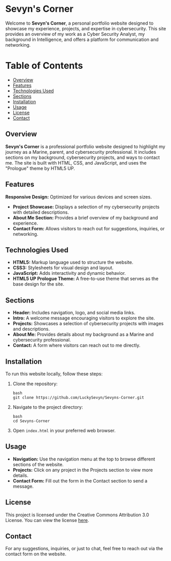 # Sevyn's Corner

Welcome to **Sevyn's Corner**, a personal portfolio website designed to showcase my experience, projects, and expertise in cybersecurity. This site provides an overview of my work as a Cyber Security Analyst, my background in Intelligence, and offers a platform for communication and networking.

# Table of Contents
- [Overview](#overview)
- [Features](#features)
- [Technologies Used](#technologies-used)
- [Sections](#sections)
- [Installation](#installation)
- [Usage](#usage)
- [License](#license)
- [Contact](#contact)

## Overview
**Sevyn's Corner** is a professional portfolio website designed to highlight my journey as a Marine, parent, and cybersecurity professional. It includes sections on my background, cybersecurity projects, and ways to contact me. The site is built with HTML, CSS, and JavaScript, and uses the "Prologue" theme by HTML5 UP.

## Features
 **Responsive Design:** Optimized for various devices and screen sizes.
- **Project Showcase:** Displays a selection of my cybersecurity projects with detailed descriptions.
- **About Me Section:** Provides a brief overview of my background and experience.
- **Contact Form:** Allows visitors to reach out for suggestions, inquiries, or networking.

## Technologies Used
- **HTML5:** Markup language used to structure the website.
- **CSS3:** Stylesheets for visual design and layout.
- **JavaScript:** Adds interactivity and dynamic behavior.
- **HTML5 UP Prologue Theme:** A free-to-use theme that serves as the base design for the site.

## Sections
- **Header:** Includes navigation, logo, and social media links.
- **Intro:** A welcome message encouraging visitors to explore the site.
- **Projects:** Showcases a selection of cybersecurity projects with images and descriptions.
- **About Me:** Provides details about my background as a Marine and cybersecurity professional.
- **Contact:** A form where visitors can reach out to me directly.

## Installation
To run this website locally, follow these steps:

1. Clone the repository:
   ```
   bash
   git clone https://github.com/LuckySevyn/Sevyns-Corner.git
   ```
2. Navigate to the project directory:
   ```
   bash
   cd Sevyns-Corner
   ```
3. Open `index.html` in your preferred web browser.

## Usage
- **Navigation:** Use the navigation menu at the top to browse different sections of the website.
- **Projects:** Click on any project in the Projects section to view more details.
- **Contact Form:** Fill out the form in the Contact section to send a message.

## License
This project is licensed under the Creative Commons Attribution 3.0 License. You can view the license [here](http://html5up.net/license).

## Contact
For any suggestions, inquiries, or just to chat, feel free to reach out via the contact form on the website.
